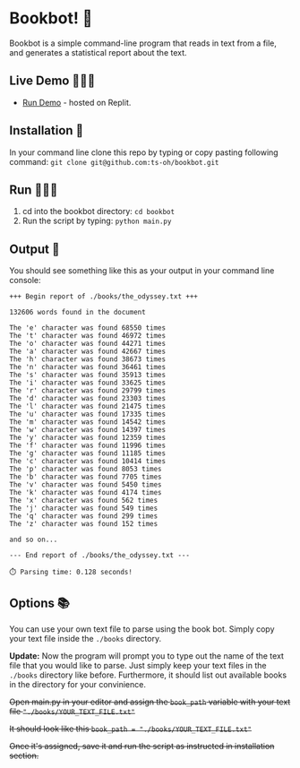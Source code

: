 # Bookbot! 🤖

Bookbot is a simple command-line program that reads in text from a file, and generates a statistical report about the text.

## Live Demo 🤹🏻‍♂️

- [Run Demo](https://replit.com/@tsoh/bookbot#main.py) - hosted on Replit.

## Installation 💾

In your command line clone this repo by typing or copy pasting following command: `git clone git@github.com:ts-oh/bookbot.git`

## Run 🏃🏻‍♂️

1. cd into the bookbot directory: `cd bookbot`
2. Run the script by typing: `python main.py`

## Output 📄

You should see something like this as your output in your command line console:

```
+++ Begin report of ./books/the_odyssey.txt +++

132606 words found in the document

The 'e' character was found 68550 times
The 't' character was found 46972 times
The 'o' character was found 44271 times
The 'a' character was found 42667 times
The 'h' character was found 38673 times
The 'n' character was found 36461 times
The 's' character was found 35913 times
The 'i' character was found 33625 times
The 'r' character was found 29799 times
The 'd' character was found 23303 times
The 'l' character was found 21475 times
The 'u' character was found 17335 times
The 'm' character was found 14542 times
The 'w' character was found 14397 times
The 'y' character was found 12359 times
The 'f' character was found 11996 times
The 'g' character was found 11185 times
The 'c' character was found 10414 times
The 'p' character was found 8053 times
The 'b' character was found 7705 times
The 'v' character was found 5450 times
The 'k' character was found 4174 times
The 'x' character was found 562 times
The 'j' character was found 549 times
The 'q' character was found 299 times
The 'z' character was found 152 times

and so on...

--- End report of ./books/the_odyssey.txt ---

⏱️ Parsing time: 0.128 seconds!
```

## Options 📚

You can use your own text file to parse using the book bot. Simply copy your text file inside the `./books` directory.

**Update:** Now the program will prompt you to type out the name of the text file that you would like to parse. Just simply keep your text files in the `./books` directory like before. Furthermore, it should list out available books in the directory for your convinience.

<s>Open main.py in your editor and assign the `book_path` variable with your text file `"./books/YOUR_TEXT_FILE.txt"`

It should look like this `book_path = "./books/YOUR_TEXT_FILE.txt"`

Once it's assigned, save it and run the script as instructed in installation section.</s>


